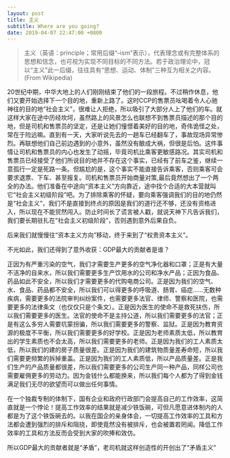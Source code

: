 ```yaml
---
layout: post
title: 主义
subtitle: Where are you going?
date: 2019-04-07 22:47:00 +0800
---
```

> 主义（英语：principle；常用后缀“–ism”表示），代表理念或有完整体系的思想和信念，也可视为实现不同目标的不同方法。若于政治理论中，冠以“主义”此一后缀，往往具有“思想、运动、体制”三种互为相关之内容。
> (From Wikipedia)

20世纪中期，中华大地上的人们刚刚结束了他们的一段旅程。不过稍作休息，他们又要开始选择下一个目的地，重新上路了。这时CCP的售票员吆喝着令人心驰神往的目的地“社会主义”，很难让人拒绝，所以吸引了大部分人上了他们的车。就这样大家在途中历经坎坷，虽然路上的风景怎么也联想不到售票员描述的那个目的地，但是司机和售票员的坚定，还是让她们憧憬着美好的目的地，奇伟诡怪之处，常在于险远嘛。直到有一天，大家听说先去的一趟车已经翻车了，事故现场异常惨烈。再联想他们自己前边遇到的小意外，虽然没有酿成大祸，但很是后怕。这件事情让司机和售票员的内心也发生了动摇，毕竟司机比乘客更敏感路况。其实司机和售票员已经接受了他们所说目的地并不存在这个事实，已经有了前车之鉴，继续一意孤行一定是死路一条。但尴尬的是，这个事实不能直接告诉乘客，否则乘客可会要求退票、下车、甚至报复。司机和售票员开始商量对策,最后竟然想出了一个两全的办法。他们准备在中途向“资本主义”方向靠近，途中找个合适的大本营就叫它“社会主义初级阶段”吧。为了排除乘客的怀疑，要向乘客强调我们的目的地仍然是“社会主义”，我们不是直接到终点的原因是我们的道行还不够，还没有资格进入，所以现在不能贸然闯入。防止时间长了谎言被人戳，就说天神下凡告诉我们，我们要长期驻扎在“社会主义初级阶段”，否则遇到意外后果自负。

后来我们就慢慢往“资本主义方向”移动，终于来到了“权贵资本主义”。

不光如此，我们还得到了意外收获：GDP最大的贡献者是谁？

正因为有严重污染的空气，我们才需要生产更多的空气净化器和口罩；正是有大量不洁净的自来水，所以我们需要更多生产饮用水的公司和净水产品；正因为食品、药品如此不安全，所以我们才需要更多的代购电商公司。正是因为我们的空气、水、食品、药品都不安全，所以我们可以得更多的呼吸道、肠胃、癌症……无数种疾病，需要更多的法院审判纠纷案件，也需要更多法官、律师、警察和医院，也需要更多的法律条文（也仅仅只是个条文）。正是因为医生的使命不是救死扶伤，所以我们需要更多的医生。法官的使命不是主持公道，所以我们需要更多的法官；正是有这么多穷人需要坑蒙拐骗，所以我们需要更多的警察、监狱。正是因为教育资源的极度不平衡，所以我们需要更多的好学校。正是因为老师素质太低，所以教育出的学生素质也不会太高，所以我们需要更多的老师。正是因为我们的工人素质太低，所以我们的建的房子质量很差。正是因为我们的建筑物质量差寿命短，所以我们需要更频繁的拆掉重盖。正是因为我们的工人素质低，所以产品质量差。正是我们生产的产品质量都很差，所以我们需要更多的公司生产同一种产品，同样公司也需要雇佣更多的劳动力。因为金钱什么都能换来，所以我们每个人都为了得到金钱满足我们无尽的欲望而可以做出任何事情。

在一个独裁专制的体制下，国有企业和政府行政部门会提高自己的工作效率，这简直就是一个悖论！提高工作效率的结果就是减少铁饭碗，可但凡愿意进体制内的人都是为了这个铁饭碗去的。以我在国企的亲身体会，一切提高工作效率的工具和方法都会遭到强烈的排斥和阻挠，即使竟然没有被排斥，也会被置若罔闻。降低工作效率的工具和方法反而会受到大家的吹捧和效仿。

所以GDP最大的贡献者就是“矛盾”，老司机就这样创造性的开创出了“矛盾主义”